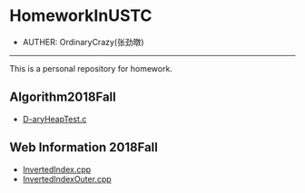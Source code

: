 # HomeworkInUSTC

* AUTHER: OrdinaryCrazy(张劲暾)

***

This is a personal repository for homework.

## Algorithm2018Fall

* [D-aryHeapTest.c]( https://github.com/OrdinaryCrazy/HomeworkInUSTC/blob/master/D-aryHeapTest.c )

## Web Information 2018Fall

* [InvertedIndex.cpp](https://github.com/OrdinaryCrazy/HomeworkInUSTC/blob/master/InvertedIndex.cpp)
* [InvertedIndexOuter.cpp](https://github.com/OrdinaryCrazy/HomeworkInUSTC/blob/master/InvertedIndexOuter.cpp)

